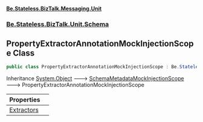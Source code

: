 #### [Be.Stateless.BizTalk.Messaging.Unit](README.md 'README')
### [Be.Stateless.BizTalk.Unit.Schema](Be.Stateless.BizTalk.Unit.Schema.md 'Be.Stateless.BizTalk.Unit.Schema')

## PropertyExtractorAnnotationMockInjectionScope Class

```csharp
public class PropertyExtractorAnnotationMockInjectionScope : Be.Stateless.BizTalk.Unit.Schema.SchemaMetadataMockInjectionScope
```

Inheritance [System.Object](https://docs.microsoft.com/en-us/dotnet/api/System.Object 'System.Object') &#129106; [SchemaMetadataMockInjectionScope](SchemaMetadataMockInjectionScope.md 'Be.Stateless.BizTalk.Unit.Schema.SchemaMetadataMockInjectionScope') &#129106; PropertyExtractorAnnotationMockInjectionScope

| Properties | |
| :--- | :--- |
| [Extractors](PropertyExtractorAnnotationMockInjectionScope.Extractors.md 'Be.Stateless.BizTalk.Unit.Schema.PropertyExtractorAnnotationMockInjectionScope.Extractors') | |
